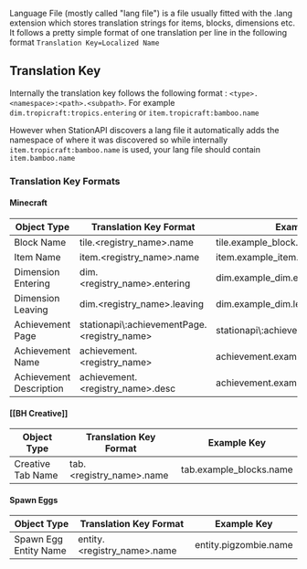 Language File (mostly called "lang file") is a file usually fitted with the .lang extension which stores translation strings for items, blocks, dimensions etc.
It follows a pretty simple format of one translation per line in the following format `Translation Key=Localized Name`
## Translation Key
Internally the translation key follows the following format : `<type>.<namespace>:<path>.<subpath>`. For example `dim.tropicraft:tropics.entering` or `item.tropicraft:bamboo.name` 

However when StationAPI discovers a lang file it automatically adds the namespace of where it was discovered so while internally `item.tropicraft:bamboo.name` is used, your lang file should contain `item.bamboo.name`

### Translation Key Formats

#### Minecraft

| Object Type             | Translation Key Format                       | Example Key                            |
| ----------------------- | -------------------------------------------- | -------------------------------------- |
| Block Name              | tile.<registry_name>.name                    | tile.example_block.name                |
| Item Name               | item.<registry_name>.name                    | item.example_item.name                 |
| Dimension Entering      | dim.<registry_name>.entering                 | dim.example_dim.entering               |
| Dimension Leaving       | dim.<registry_name>.leaving                  | dim.example_dim.leaving                |
| Achievement Page        | stationapi\\:achievementPage.<registry_name> | stationapi\\:achievementPage.main_page |
| Achievement Name        | achievement.<registry_name>                  | achievement.example_achievement        |
| Achievement Description | achievement.<registry_name>.desc             | achievement.example_achievement.desc   |


#### [[BH Creative]]

| Object Type       | Translation Key Format   | Example Key             |
| ----------------- | ------------------------ | ----------------------- |
| Creative Tab Name | tab.<registry_name>.name | tab.example_blocks.name |


#### Spawn Eggs

| Object Type           | Translation Key Format      | Example Key           |
| --------------------- | --------------------------- | --------------------- |
| Spawn Egg Entity Name | entity.<registry_name>.name | entity.pigzombie.name |
